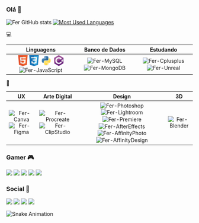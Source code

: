 ### Olá 👋


![Fer GitHub stats](https://github-readme-stats.vercel.app/api?username=dep-rookie&show_icons=true&theme=tokyonight)
[![Most Used Languages](https://github-readme-stats.vercel.app/api/top-langs/?username=dep-rookie&langs_count=8)](https://github.com/dep-rookie/github-readme-stats)

💻 

   Linguagens|  Banco de Dados| Estudando
  :-------------:|  :---------------:|  :----------:
  |<img align="center" alt="Fer-HTML" height="30" width="30" src="https://raw.githubusercontent.com/devicons/devicon/master/icons/html5/html5-original.svg" /><img align="center" alt="Fer-CSS" height="30" width="30" src="https://raw.githubusercontent.com/devicons/devicon/master/icons/css3/css3-original.svg" /> <img align="center" alt="Fer-Python" height="30" width="30" src="https://raw.githubusercontent.com/devicons/devicon/master/icons/python/python-original.svg" /> <img align="center" alt="Fer-Csharp" height="30" width="30" src="https://raw.githubusercontent.com/devicons/devicon/master/icons/csharp/csharp-original.svg" /> <img align="center" alt="Fer-JavaScript" height="30" width="30" src="https://cdn.jsdelivr.net/gh/devicons/devicon/icons/javascript/javascript-original.svg" />|  <img align="center" alt="Fer-MySQL" height="60" width="60" src="https://cdn.jsdelivr.net/gh/devicons/devicon/icons/mysql/mysql-original-wordmark.svg" /> <img align="center" alt="Fer-MongoDB" height="40" width="40" src="https://cdn.jsdelivr.net/gh/devicons/devicon/icons/mongodb/mongodb-original.svg" />| <img align="center" alt="Fer-Cplusplus" height="40" width="30" src="https://cdn.jsdelivr.net/gh/devicons/devicon/icons/cplusplus/cplusplus-original.svg" /><img align="center" alt="Fer-Unreal"  height="40" width="40" src="https://user-images.githubusercontent.com/12417677/97433592-a9e07800-1915-11eb-8f0b-f4e8cdf8babb.png" />
 
  
 🎨
 
  UX|  Arte Digital| Design|  3D
  :-------------:|  :---------------:|  :----------:| :-----------:
  |<img align="center" alt="Fer-Canva" height="40" width="40" src="https://cdn.jsdelivr.net/gh/devicons/devicon/icons/canva/canva-original.svg" /> <img align="center" alt="Fer-Figma" height="30" width="30" src="https://cdn.jsdelivr.net/gh/devicons/devicon/icons/figma/figma-original.svg" />| <img align="center" alt="Fer-Procreate" height="30" width="30" src="https://upload.wikimedia.org/wikipedia/commons/d/de/Procreate-icon.png" /> <img align="center" alt="Fer-ClipStudio" height="30" width="30" src="https://w7.pngwing.com/pngs/691/290/png-transparent-clip-studio-paint-macos-bigsur-icon-thumbnail.png" />|  <img align="center" alt="Fer-Photoshop" height="30" width="30" src="https://github.com/dputy/dputy/assets/80229492/c3183a7f-41e0-40b8-98b0-93a5cae0b075" /> <img align="center" alt="Fer-Lightroom" height="30" width="30" src="https://github.com/dputy/dputy/assets/80229492/488a9fa6-b5c5-4c29-8ab3-9162a4d104c3" /> <img align="center" alt="Fer-Premiere" height="30" width="30" src="https://github.com/dputy/dputy/assets/80229492/cd6ae7f8-7c22-45a7-8f3a-85c475f5ad9a" /> <img align="center" alt="Fer-AfterEffects" height="30" width="30" src="https://upload.wikimedia.org/wikipedia/commons/c/cb/Adobe_After_Effects_CC_icon.svg" /> <img align="center" alt="Fer-AffinityPhoto" height="28" width="30" src="https://upload.wikimedia.org/wikipedia/commons/f/f5/Affinity_Photo_V2_icon.svg" /> <img align="center" alt="Fer-AffinityDesign" height="25" width="26" src="https://upload.wikimedia.org/wikipedia/commons/9/9e/Affinity_designer_icon_2019.png" />| <img align="center" alt="Fer-Blender" height="30" width="30" src="https://cdn.jsdelivr.net/gh/devicons/devicon/icons/blender/blender-original.svg" />


    

 ### Gamer 🎮
 <div> 
 <img src="https://img.shields.io/badge/PlayStation-003791?style=for-the-badge&logo=playstation&logoColor=white"></a>
 <img src="https://img.shields.io/badge/Xbox-107C10?style=for-the-badge&logo=xbox&logoColor=white"></a>
 <img src="https://img.shields.io/badge/Nintendo_Switch-E60012?style=for-the-badge&logo=nintendo-switch&logoColor=white"></a>
 <a href="https://steamcommunity.com/profiles/76561199038604186" target="_blank"><img src="https://img.shields.io/badge/Steam-000000?style=for-the-badge&logo=steam&logoColor=white"></a>
 <img src="https://img.shields.io/badge/Epic%20Games-313131?style=for-the-badge&logo=Epic%20Games&logoColor=white"></a>
 </div>
 
 
 ### Social 📱

  <a href = "https://www.instagram.com/fer_piconi"><img src="https://img.shields.io/badge/-Instagram-%23E4405F?style=for-the-badge&logo=instagram&logoColor=white" target="_blank"></a>
  <a href = "mailto:fernandapiconi@hotmail.com"><img src="https://img.shields.io/badge/-Gmail-%23333?style=for-the-badge&logo=gmail&logoColor=white" target="_blank"></a>
  <a href = "https://www.linkedin.com/in/picone-fernanda"><img src="https://img.shields.io/badge/-LinkedIn-%230077B5?style=for-the-badge&logo=linkedin&logoColor=white" target="_blank"></a>
  <a href = "https://www.facebook.com/fernanda.piconi"><img src="https://img.shields.io/badge/Facebook-1877F2?style=for-the-badge&logo=facebook&logoColor=white" target="_blank"></a>

  
  ![Snake Animation](https://github.com/dep-rookie/dep-rookie/blob/output/github-contribuition-grid-snake.svg)

 
 
